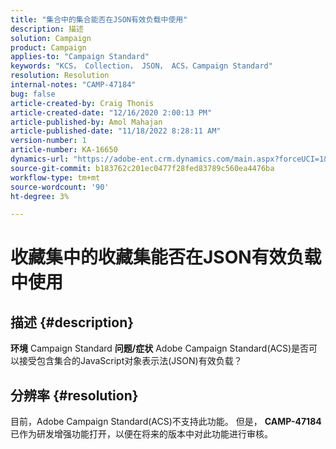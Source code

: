 ```yaml
---
title: "集合中的集合能否在JSON有效负载中使用"
description: 描述
solution: Campaign
product: Campaign
applies-to: "Campaign Standard"
keywords: "KCS， Collection， JSON， ACS，Campaign Standard"
resolution: Resolution
internal-notes: "CAMP-47184"
bug: false
article-created-by: Craig Thonis
article-created-date: "12/16/2020 2:00:13 PM"
article-published-by: Amol Mahajan
article-published-date: "11/18/2022 8:28:11 AM"
version-number: 1
article-number: KA-16650
dynamics-url: "https://adobe-ent.crm.dynamics.com/main.aspx?forceUCI=1&pagetype=entityrecord&etn=knowledgearticle&id=427fb3fd-a63f-eb11-a813-000d3a3038a2"
source-git-commit: b183762c201ec0477f28fed83789c560ea4476ba
workflow-type: tm+mt
source-wordcount: '90'
ht-degree: 3%

---
```


# 收藏集中的收藏集能否在JSON有效负载中使用

## 描述 {#description}

<b>环境</b>
Campaign Standard
<b>问题/症状</b>
Adobe Campaign Standard(ACS)是否可以接受包含集合的JavaScript对象表示法(JSON)有效负载？


## 分辨率 {#resolution}


目前，Adobe Campaign Standard(ACS)不支持此功能。 但是， <b>CAMP-47184</b> 已作为研发增强功能打开，以便在将来的版本中对此功能进行审核。
